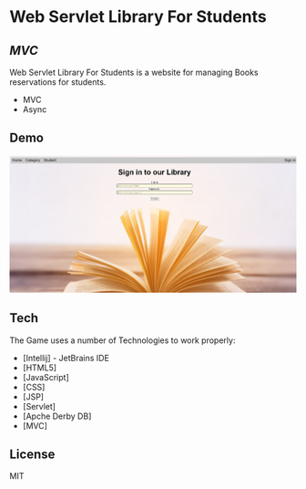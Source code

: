 # Web Servlet Library For Students
## _MVC_



Web Servlet Library For Students is a website for managing Books reservations for students.

- MVC
- Async

## Demo
![Demo image](https://github.com/shalevgerbi/Web-Servlet-Library-For-Students/blob/master/DemoIMG.png?raw=true)

## Tech

The Game uses a number of Technologies to work properly:

- [Intellij] - JetBrains IDE
- [HTML5]
- [JavaScript] 
- [CSS]
- [JSP]
- [Servlet]
- [Apche Derby DB] 
- [MVC] 

## License

MIT
 
